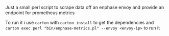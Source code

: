 Just a small perl script to scrape data off an enphase envoy and provide an endpoint for prometheus metrics

To run it i use `carton` with `carton install` to get the dependencies and `carton exec perl "bin/enphase-metrics.pl" --envoy <envoy-ip>` to run it